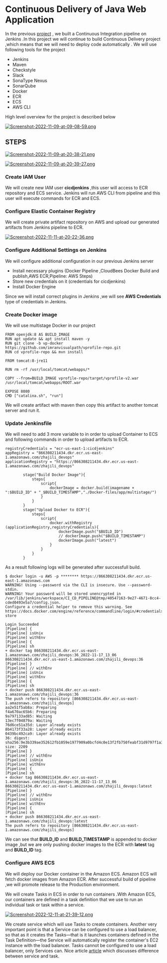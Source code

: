 # Continuous Delivery of Java Web Application

In the previous [project](https://github.com/hacizeynal/Continuous-Integration-Using-Jenkins-Nexus-Sonarqube-Slack)
, we built a Continuous Integration pipeline on Jenkins .In this project we will continue to build Continuous Delivery project ,which means that we will need to deploy code automatically . We will use following tools for the project 

* Jenkins
* Maven
* Checkstyle
* Slack 
* SonaType Nexus
* SonarQube
* Docker
* ECR
* ECS
* AWS CLI

High level overview for the project is described below

[![Screenshot-2022-11-09-at-09-08-59.png](https://i.postimg.cc/pTQQxK6L/Screenshot-2022-11-09-at-09-08-59.png)](https://postimg.cc/47dHQHGD)

## STEPS

[![Screenshot-2022-11-09-at-20-38-21.png](https://i.postimg.cc/MTQ503xG/Screenshot-2022-11-09-at-20-38-21.png)](https://postimg.cc/YGtQM3vc)

[![Screenshot-2022-11-09-at-20-39-27.png](https://i.postimg.cc/sgMhZQ3j/Screenshot-2022-11-09-at-20-39-27.png)](https://postimg.cc/Xr0JRvZm)

### Create IAM User

We will create new IAM user **cicdjenkins** ,this user will access to ECR repository and ECS service.
Jenkins will run AWS CLI from pipeline and this user will execute commands for ECR and ECS.

### Configure Elastic Container Registry

We will create private artifact repository on AWS and upload our generated artifacts from Jenkins pipeline to ECR.

[![Screenshot-2022-11-11-at-20-22-36.png](https://i.postimg.cc/50QWsDgJ/Screenshot-2022-11-11-at-20-22-36.png)](https://postimg.cc/dkFf1HgN)

### Configure Additional Settings on Jenkins

We will configure additional configuration in our previous Jenkins server

* Install necessary plugins (Docker Pipeline ,CloudBees Docker Build and publish,AWS ECR,Pipeline: AWS Steps)
* Store new credentials on it (credentials for cicdjenkins)
* Install Docker Engine

Since we will install correct plugins in Jenkins ,we will see **AWS Credentials** type of credentials in Jenkins.

### Create Docker image

We will use multistage Docker in our project

```
FROM openjdk:8 AS BUILD_IMAGE
RUN apt update && apt install maven -y
RUN git clone -b vp-docker https://github.com/imranvisualpath/vprofile-repo.git
RUN cd vprofile-repo && mvn install

FROM tomcat:8-jre11

RUN rm -rf /usr/local/tomcat/webapps/*

COPY --from=BUILD_IMAGE vprofile-repo/target/vprofile-v2.war /usr/local/tomcat/webapps/ROOT.war

EXPOSE 8080
CMD ["catalina.sh", "run"]
```
We will create artifact with maven then copy this artifact to another tomcat server and run it.


### Update Jenkinsfile

We will need to add 3 more variable to in order to upload Container to ECS and following commands in order to upload artifacts to ECR.

```
registryCredentials = "ecr-us-east-1:cicdjenkins"
appRegistry = "866308211434.dkr.ecr.us-east-1.amazonaws.com/zhajili_devops"
applicationRegistry = "https://866308211434.dkr.ecr.us-east-1.amazonaws.com/zhajili_devops"

```

```
        stage("Build Docker Image"){
            steps{
                script{
                    dockerImage = docker.build(imagename + ":$BUILD_ID" + "_$BUILD_TIMESTAMP","./Docker-files/app/multistage/")
                }
            }
        }
        stage("Upload Docker to ECR"){
            steps{
                script{
                    docker.withRegistry (applicationRegistry,registryCredentials){
                        dockerImage.push("$BUILD_ID")
                        // dockerImage.push("$BUILD_TIMESTAMP")
                        dockerImage.push("latest")
                    }
                }
            }
        }

```
As a result following logs will be generated after successfull build.

```
$ docker login -u AWS -p ******** https://866308211434.dkr.ecr.us-east-1.amazonaws.com
WARNING! Using --password via the CLI is insecure. Use --password-stdin.
WARNING! Your password will be stored unencrypted in /var/lib/jenkins/workspace/CI_CD_PIPELINE@tmp/40547163-9e27-4671-8cc4-cded0493e5a7/config.json.
Configure a credential helper to remove this warning. See
https://docs.docker.com/engine/reference/commandline/login/#credentials-store

Login Succeeded
[Pipeline] {
[Pipeline] isUnix
[Pipeline] withEnv
[Pipeline] {
[Pipeline] sh
+ docker tag 866308211434.dkr.ecr.us-east-1.amazonaws.com/zhajili_devops:36_2022-11-17_13_06 866308211434.dkr.ecr.us-east-1.amazonaws.com/zhajili_devops:36
[Pipeline] }
[Pipeline] // withEnv
[Pipeline] isUnix
[Pipeline] withEnv
[Pipeline] {
[Pipeline] sh
+ docker push 866308211434.dkr.ecr.us-east-1.amazonaws.com/zhajili_devops:36
The push refers to repository [866308211434.dkr.ecr.us-east-1.amazonaws.com/zhajili_devops]
aa2e51f5ab8a: Preparing
f4a670ac65b6: Preparing
9a797133ad85: Waiting
13ec7f04879a: Waiting
76d6ce51a35d: Layer already exists
8b4173f33a28: Layer already exists
0439bc492ca9: Layer already exists
36: digest: sha256:9e3b339ae352612fb1059e1977909a0bcfd4c0e13f2fb750feabf31d9797f1a3 size: 2209
[Pipeline] }
[Pipeline] // withEnv
[Pipeline] isUnix
[Pipeline] withEnv
[Pipeline] {
[Pipeline] sh
+ docker tag 866308211434.dkr.ecr.us-east-1.amazonaws.com/zhajili_devops:36_2022-11-17_13_06 866308211434.dkr.ecr.us-east-1.amazonaws.com/zhajili_devops:latest
[Pipeline] }
[Pipeline] // withEnv
[Pipeline] isUnix
[Pipeline] withEnv
[Pipeline] {
[Pipeline] sh
+ docker push 866308211434.dkr.ecr.us-east-1.amazonaws.com/zhajili_devops:latest
The push refers to repository [866308211434.dkr.ecr.us-east-1.amazonaws.com/zhajili_devops]

```
We can see that **BUILD_ID** and **BUILD_TIMESTAMP** is appended to docker image ,but we are only pushing docker images to the ECR with  **latest** tag and **BUILD_ID** tag.

### Configure AWS ECS

We will deploy our Docker container in the Amazon ECS. Amazon ECS will fetch docker images from Amazon ECR. After successful build of pipeline ,we will promote release to the Production environment.

We will create Tasks in ECS in order to run containers .With Amazon ECS, our containers are defined in a task definition that we use to run an individual task or task within a service.

[![Screenshot-2022-12-11-at-21-39-12.png](https://i.postimg.cc/63zdkNW3/Screenshot-2022-12-11-at-21-39-12.png)](https://postimg.cc/njjjmgQb)

We create service which will use Tasks to create containers. Another very important point is that a Service can be configured to use a load balancer, so that as it creates the Tasks—that is it launches containers defined in the Task Definition—the Service will automatically register the container's EC2 instance with the load balancer. Tasks cannot be configured to use a load balancer, only Services can. Nice article [article](https://www.freecodecamp.org/news/amazon-ecs-terms-and-architecture-807d8c4960fd/) which discusses difference between service and task.





